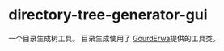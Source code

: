 # directory-tree-generator-gui
一个目录生成树工具。
目录生成使用了
[GourdErwa](https://github.com/GourdErwa/MyNote)提供的工具类。

